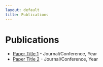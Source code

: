 ```yaml
---
layout: default
title: Publications
---
```


<h1>Publications</h1>
<ul>
  <li><a href="#">Paper Title 1</a> - Journal/Conference, Year</li>
  <li><a href="#">Paper Title 2</a> - Journal/Conference, Year</li>
</ul>

